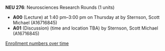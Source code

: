 **NEU 276**: Neurosciences Research Rounds (1 units)

- **A00** (Lecture) at 1:40 pm–3:00 pm on Thursday at   by Sternson, Scott Michael (A16716845)
- **A01** (Discussion) (time and location TBA) by Sternson, Scott Michael (A16716845)

[Enrollment numbers over time](./NEU276.tsv)
